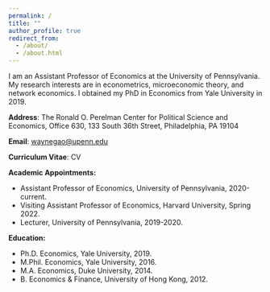 ```yaml
---
permalink: /
title: ""
author_profile: true
redirect_from: 
  - /about/
  - /about.html
---
```


I am an Assistant Professor of Economics at the University of Pennsylvania. My research interests are in econometrics, microeconomic theory, and network economics. I obtained my PhD in Economics from Yale University in 2019.

**Address**: The Ronald O. Perelman Center for Political Science and Economics, Office 630, 
  133 South 36th Street, 
  Philadelphia, PA 19104

**Email**: [waynegao@upenn.edu](mailto:waynegao@upenn.edu)

**Curriculum Vitae**: CV

**Academic Appointments:**
* Assistant Professor of Economics, University of Pennsylvania, 2020-current.
* Visiting Assistant Professor of Economics, Harvard University, Spring 2022.
* Lecturer, University of Pennsylvania, 2019-2020.

**Education:**
* Ph.D. Economics, Yale University, 2019.​
* M.Phil. Economics, Yale University, 2016.
* M.A. Economics, Duke University, 2014.
* B. Economics & Finance, University of Hong Kong, 2012.
